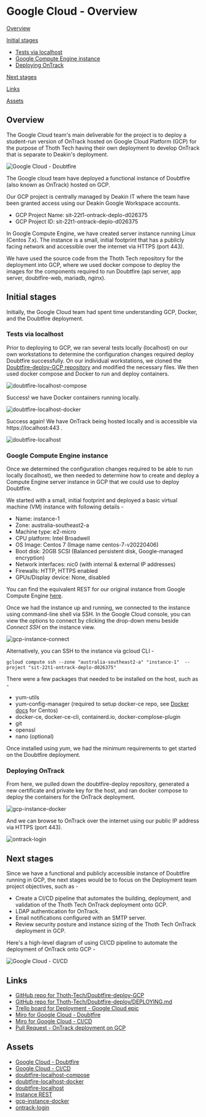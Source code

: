# Google Cloud - Overview

[Overview](#overview)

[Initial stages](#initial-stages)

- [Tests via localhost](#tests-via-localhost)
- [Google Compute Engine instance](#google-compute-engine-instance)
- [Deploying OnTrack](#deploying-ontrack)

[Next stages](#next-stages)

[Links](#links)

[Assets](#assets)

## Overview

The Google Cloud team's main deliverable for the project is to deploy a student-run version of
OnTrack hosted on Google Cloud Platform (GCP) for the purpose of Thoth Tech having their own
deployment to develop OnTrack that is separate to Deakin's deployment.

![Google Cloud - Doubtfire](https://github.com/thoth-tech/documentation/tree/main/docs/OnTrack/Deployment/Google%20Cloud/assets/GoogleCloud_Doubtfire.jpg "Google Cloud - Doubtfire")

The Google cloud team have deployed a functional instance of Doubtfire (also known as OnTrack)
hosted on GCP.

Our GCP project is centrally managed by Deakin IT where the team have been granted access using our
Deakin Google Workspace accounts.

- GCP Project Name: sit-22t1-ontrack-deplo-d026375
- GCP Project ID: sit-22t1-ontrack-deplo-d026375

In Google Compute Engine, we have created server instance running Linux (Centos 7.x). The instance
is a small, initial footprint that has a publicly facing network and accessible over the internet
via HTTPS (port 443).

We have used the source code from the Thoth Tech repository for the deployment into GCP, where we
used docker compose to deploy the images for the components required to run Doubtfire (api server,
app server, doubtfire-web, mariadb, nginx).

## Initial stages

Initially, the Google Cloud team had spent time understanding GCP, Docker, and the Doubtfire
deployment.

### Tests via localhost

Prior to deploying to GCP, we ran several tests locally (localhost) on our own workstations to
determine the configuration changes required deploy Doubtfire successfully. On our individual
workstations, we cloned the
[Doubtfire-deploy-GCP repository](https://github.com/thoth-tech/doubtfire-deploy-GCP) and modified
the necessary files. We then used docker compose and Docker to run and deploy containers.

![doubtfire-localhost-compose](https://github.com/thoth-tech/documentation/tree/main/docs/OnTrack/Deployment/Google%20Cloud/assets/doubtfire-localhost-compose.png "docker compose output")

Success! we have Docker containers running locally.

![doubtfire-localhost-docker](https://github.com/thoth-tech/documentation/tree/main/docs/OnTrack/Deployment/Google%20Cloud/assets/doubtfire-localhost-docker.png "Docker containers running")

Success again! We have OnTrack being hosted locally and is accessible via https://localhost:443 .

![doubtfire-localhost](https://github.com/thoth-tech/documentation/tree/main/docs/OnTrack/Deployment/Google%20Cloud/assets/doubtfire-localhost.png "Doubtfire running on localhost")

### Google Compute Engine instance

Once we determined the configuration changes required to be able to run locally (localhost), we then
needed to determine how to create and deploy a Compute Engine server instance in GCP that we could
use to deploy Doubtfire.

We started with a small, initial footprint and deployed a basic virtual machine (VM) instance with
following details -

- Name: instance-1
- Zone: australia-southeast2-a
- Machine type: e2-micro
- CPU platform: Intel Broadwell
- OS Image: Centos 7 (Image name centos-7-v20220406)
- Boot disk: 20GB SCSI (Balanced persistent disk, Google-managed encryption)
- Network interfaces: nic0 (with internal & external IP addresses)
- Firewalls: HTTP, HTTPS enabled
- GPUs/Display device: None, disabled

You can find the equivalent REST for our original instance from Google Compute Engine
[here](https://github.com/thoth-tech/documentation/tree/main/docs/OnTrack/Deployment/Google%20Cloud/assets/gcp-instance-rest.json).

Once we had the instance up and running, we connected to the instance using command-line shell via
SSH. In the Google Cloud console, you can view the options to connect by clicking the drop-down menu
beside _Connect SSH_ on the instance view.

![gcp-instance-connect](https://github.com/thoth-tech/documentation/tree/main/docs/OnTrack/Deployment/Google%20Cloud/assets/gcp-instance-connect.png "Instance connection options")

Alternatively, you can SSH to the instance via gcloud CLI -

```
gcloud compute ssh --zone "australia-southeast2-a" "instance-1"  --project "sit-22t1-ontrack-deplo-d026375"
```

There were a few packages that needed to be installed on the host, such as -

- yum-utils
- yum-config-manager (required to setup docker-ce repo, see
  [Docker docs](https://docs.docker.com/engine/install/centos/) for Centos)
- docker-ce, docker-ce-cli, containerd.io, docker-complose-plugin
- git
- openssl
- nano (optional)

Once installed using _yum_, we had the minimum requirements to get started on the Doubtfire
deployment.

### Deploying OnTrack

From here, we pulled down the doubtfire-deploy repository, generated a new certificate and private
key for the host, and ran docker compose to deploy the containers for the OnTrack deployment.

![gcp-instance-docker](https://github.com/thoth-tech/documentation/tree/main/docs/OnTrack/Deployment/Google%20Cloud/assets/gcp-instance-docker.png "Instance running docker containers")

And we can browse to OnTrack over the internet using our public IP address via HTTPS (port 443).

![ontrack-login](https://github.com/thoth-tech/documentation/tree/main/docs/OnTrack/Deployment/Google%20Cloud/assets/ontrack-login.png "OnTrack Login")

## Next stages

Since we have a functional and publicly accessible instance of Doubtfire running in GCP, the next
stages would be to focus on the Deployment team project objectives, such as -

- Create a CI/CD pipeline that automates the building, deployment, and validation of the Thoth Tech
  OnTrack deployment onto GCP.
- LDAP authentication for OnTrack.
- Email notifications configured with an SMTP server.
- Review security posture and instance sizing of the Thoth Tech OnTrack deployment in GCP.

Here's a high-level diagram of using CI/CD pipeline to automate the deployment of OnTrack onto GCP -

![Google Cloud - CI/CD](https://github.com/thoth-tech/documentation/tree/main/docs/OnTrack/Deployment/Google%20Cloud/assets/GoogleCloud_CICD.jpg "Google Cloud - CICD")

## Links

- [GitHub repo for Thoth-Tech/Doubtfire-deploy-GCP](https://github.com/thoth-tech/doubtfire-deploy-GCP)
- [GitHub repo for Thoth-Tech/Doubtfire-deploy/DEPLOYING.md](https://github.com/thoth-tech/doubtfire-deploy/blob/main/DEPLOYING.md)
- [Trello board for Deployment - Google Cloud epic](https://trello.com/b/dI1yx9A1/deployment)
- [Miro for Google Cloud - Doubtfire](https://miro.com/app/board/uXjVO0h8ZSE=/?share_link_id=62396987373)
- [Miro for Google Cloud - CI/CD](https://miro.com/app/board/uXjVO64xoQw=/?share_link_id=57734801709)
- [Pull Request - OnTrack deployment on GCP](https://github.com/thoth-tech/doubtfire-deploy-GCP/pull/5)

## Assets

- [Google Cloud - Doubtfire](https://github.com/thoth-tech/documentation/tree/main/docs/OnTrack/Deployment/Google%20Cloud/assets/GoogleCloud_Doubtfire.jpg)
- [Google Cloud - CI/CD](https://github.com/thoth-tech/documentation/tree/main/docs/OnTrack/Deployment/Google%20Cloud/assets/GoogleCloud_CICD.jpg)
- [doubtfire-localhost-compose](https://github.com/thoth-tech/documentation/tree/main/docs/OnTrack/Deployment/Google%20Cloud/assets/doubtfire-localhost-compose.png)
- [doubtfire-localhost-docker](https://github.com/thoth-tech/documentation/tree/main/docs/OnTrack/Deployment/Google%20Cloud/assets/doubtfire-localhost-docker.png)
- [doubtfire-localhost](https://github.com/thoth-tech/documentation/tree/main/docs/OnTrack/Deployment/Google%20Cloud/assets/doubtfire-localhost.png)
- [Instance REST](https://github.com/thoth-tech/documentation/tree/main/docs/OnTrack/Deployment/Google%20Cloud/assets/gcp-instance-rest.json)
- [gcp-instance-docker](https://github.com/thoth-tech/documentation/tree/main/docs/OnTrack/Deployment/Google%20Cloud/assets/gcp-instance-docker.png "Instance running docker containers")
- [ontrack-login](https://github.com/thoth-tech/documentation/tree/main/docs/OnTrack/Deployment/Google%20Cloud/assets/ontrack-login.png "OnTrack Login")
